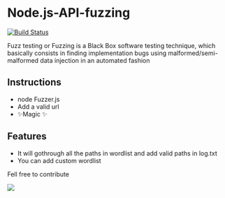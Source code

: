 # Node.js-API-fuzzing



[![Build Status](https://travis-ci.org/joemccann/dillinger.svg?branch=master)](https://travis-ci.org/joemccann/dillinger)

Fuzz testing or Fuzzing is a Black Box software testing technique, which basically consists in finding implementation bugs using malformed/semi-malformed data injection in an automated fashion

## Instructions
- node Fuzzer.js
- Add a valid url
- ✨Magic ✨

## Features

- It will gothrough all the paths in wordlist and add valid paths in log.txt
- You can add custom wordlist 

Fell free to contribute

![](https://i.ibb.co/JtsV7P1/fuzzer-1.gif)
